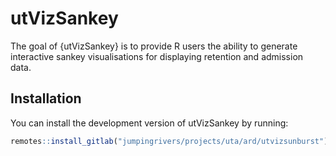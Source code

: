 # utVizSankey

<!-- badges: start -->
<!-- badges: end -->

The goal of {utVizSankey} is to provide R users the ability to generate interactive sankey
visualisations for displaying retention and admission data.

## Installation

You can install the development version of utVizSankey by running:

```r
remotes::install_gitlab("jumpingrivers/projects/uta/ard/utvizsunburst")
```
